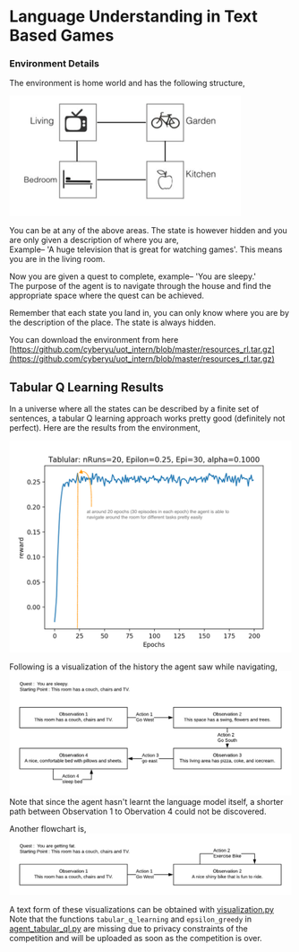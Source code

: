 # Language Understanding in Text Based Games
### Environment Details

The environment is home world and has the following structure,

![Environment](homeworld.png)

You can be at any of the above areas. The state is however hidden and you are only given a description of where you are,
<br> Example– 'A huge television that is great for watching games'. This means you are in the living room.

Now you are given a quest to complete, example– 'You are sleepy.'
<br> The purpose of the agent is to navigate through the house and find the appropriate space 
where the quest can be achieved.

Remember that each state you land in, you can only know where you are by the description
of the place. The state is always hidden.

You can download the environment from here [https://github.com/cyberyu/uot_intern/blob/master/resources_rl.tar.gz](https://github.com/cyberyu/uot_intern/blob/master/resources_rl.tar.gz)
## Tabular Q Learning Results

In a universe where all the states can be described by a finite set of sentences, a tabular Q learning approach works pretty good (definitely not perfect).
Here are the results from the environment,

![Training Curve](training_curve.png)

Following is a visualization of the history the agent saw while navigating,
![flow1](flow1.png)
Note that since the agent hasn't learnt the language model itself, a shorter path between Observation 1 to Obervation 4 could not be discovered.

Another flowchart is,
![flow2](flow2.png)

A text form of these visualizations can be obtained with [visualization.py](visualization.py)
Note that the functions ```tabular_q_learning``` and ```epsilon_greedy``` in [agent_tabular_ql.py](agent_tabular_ql.py) are missing due to privacy constraints of the competition and will be uploaded as soon as the competition is over.
